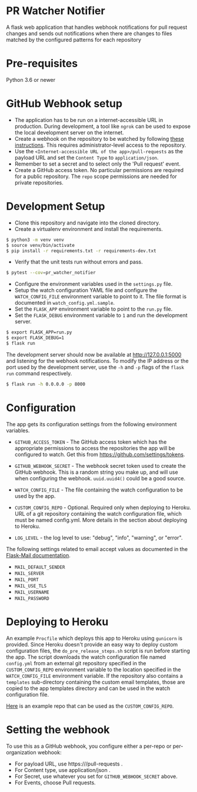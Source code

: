 PR Watcher Notifier
===================

A flask web application that handles webhook notifications for pull request changes and sends out notifications
when there are changes to files matched by the configured patterns for each repository


Pre-requisites
==============

Python 3.6 or newer


GitHub Webhook setup
====================

* The application has to be run on a internet-accessible URL in production. During development, a tool like
  `ngrok` can be used to expose the local development server on the internet.
* Create a webhook on the repository to be watched by following [these instructions](https://developer.github.com/webhooks/creating/).
This requires administrator-level access to the repository.
* Use the `<Internet-accessible URL of the app>/pull-requests` as the payload URL and set the `Content Type` to `application/json`.
* Remember to set a secret and to select only the 'Pull request' event.
* Create a GitHub access token. No particular permissions are required for a public repository. The `repo` scope permissions are needed for private repositories.


Development Setup
=================

* Clone this repository and navigate into the cloned directory.
* Create a virtualenv environment and install the requirements.

```bash
$ python3 -m venv venv
$ source venv/bin/activate
$ pip install -r requirements.txt -r requirements-dev.txt
```

* Verify that the unit tests run without errors and pass.

```bash
$ pytest --cov=pr_watcher_notifier
```

* Configure the environment variables used in the `settings.py` file.
* Setup the watch configuration YAML file and configure the `WATCH_CONFIG_FILE` environment variable to point to it. The
  file format is documented in `watch_config.yml.sample`.
* Set the `FLASK_APP` environment variable to point to the `run.py` file.
* Set the `FLASK_DEBUG` environment variable to `1` and run the development server.

```bash
$ export FLASK_APP=run.py
$ export FLASK_DEBUG=1
$ flask run
```

The development server should now be available at http://127.0.0.1:5000 and listening for the webhook notifications.
To modify the IP address or the port used by the development server, use the `-h` and `-p` flags of the `flask run`
command respectively.

```bash
$ flask run -h 0.0.0.0 -p 8000
```

Configuration
=============

The app gets its configuration settings from the following environment variables.

* `GITHUB_ACCESS_TOKEN` - The GitHub access token which has the appropriate permissions to access the repositories
  the app will be configured to watch.
  Get this from https://github.com/settings/tokens.
* `GITHUB_WEBHOOK_SECRET` - The webhook secret token used to create the GitHub webhook.
  This is a random string you make up, and will use when configuring the webhook.
  ``uuid.uuid4()`` could be a good source.

* `WATCH_CONFIG_FILE` - The file containing the watch configuration to be used by the app.
* `CUSTOM_CONFIG_REPO` - Optional. Required only when deploying to Heroku. URL of a git repository containing
  the watch configuration file, which must be named config.yml. More details in the section about deploying to Heroku.
* `LOG_LEVEL` - the log level to use: "debug", "info", "warning", or "error".

The following settings related to email accept values as documented in
the [Flask-Mail documentation](https://pythonhosted.org/Flask-Mail/#configuring-flask-mail).

* `MAIL_DEFAULT_SENDER`
* `MAIL_SERVER`
* `MAIL_PORT`
* `MAIL_USE_TLS`
* `MAIL_USERNAME`
* `MAIL_PASSWORD`

Deploying to Heroku
===================

An example `Procfile` which deploys this app to Heroku using `gunicorn` is provided. Since Heroku doesn't provide an easy
way to deploy custom configuration files, the `do_pre_release_steps.sh` script is run before starting the app.
The script downloads the watch configuration file named `config.yml` from an external git repository specified in
the `CUSTOM_CONFIG_REPO` environment variable to the location specified in the `WATCH_CONFIG_FILE` environment variable.
If the repository also contains a `templates` sub-directory containing the custom email templates, those are copied to
the app templates directory and can be used in the watch configuration file.

[Here](https://github.com/lgp171188/custom_templates) is an example repo that can be used as the `CUSTOM_CONFIG_REPO`.


Setting the webhook
===================

To use this as a GitHub webhook, you configure either a per-repo or per-organization webhook:

* For payload URL, use https://<HOST>/pull-requests .
* For Content type, use application/json .
* For Secret, use whatever you set for `GITHUB_WEBHOOK_SECRET` above.
* For Events, choose Pull requests.
